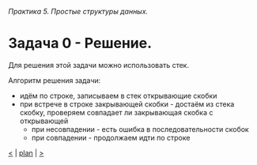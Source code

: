 _Практика 5. Простые структуры данных._

# Задача 0 - Решение.

Для решения этой задачи можно использовать стек.

Алгоритм решения задачи:
* идём по строке, записываем в стек открывающие скобки
* при встрече в строке закрывающей скобки - достаём из стека скобку, проверяем совпадает ли закрывающая скобка с открывающей
    * при несовпадении - есть ошибка в последовательности скобок
    * при совпадении - продолжаем идти по строке

[<](3.md) | [plan](../practice.md) | [>](5.md)
